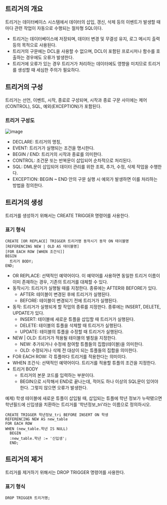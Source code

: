 ## 트리거의 개요

트리거는 데이터베이스 시스템에서 데이터의 삽입, 갱신, 삭제 등의 이벤트가 발생할 때마다 관련 작업이 자동으로 수행되는 절차형 SQL이다.

- 트리거는 데이터베이스에 저장되며, 데이터 변경 및 무결성 유지, 로그 메시지 출력 등의 목적으로 사용된다.
- 트리거의 구문에는 DCL을 사용할 수 없으며, DCL이 포함된 프로시저나 함수를 호출하는 경우에도 오류가 발생한다.
- 트리거에 오류가 있는 경우 트리거가 처리하는 데이터에도 영향을 미치므로 트리거를 생성할 때 세심한 주의가 필요하다.

## 트리거의 구성

트리거는 선언, 이벤트, 시작, 종료로 구성되며, 시작과 종료 구문 사이에는 제어(CONTROL), SQL, 예외(EXCEPTION)가 포함된다.

### 트리거 구성도

![image](https://github.com/user-attachments/assets/0f78cd31-daa3-4855-ac34-22bdf202182a)

- DECLARE: 트리거의 명칭,
- EVENT: 트리거가 실행되는 조건을 명시한다.
- BEGIN / END: 트리거의 시작과 종료를 의미한다.
- CONTROL: 조건문 또는 반복문이 삽입되어 순차적으로 처리된다.
- SQL: DML문이 삽입되어 데이터 관리를 위한 조회, 추가, 수정, 삭제 작업을 수행한다.
- EXCEPTION: BEGIN \~ END 안의 구문 실행 시 예외가 발생하면 이를 처리하는 방법을 정의한다.

## 트리거의 생성

트리거를 생성하기 위해서는 CREATE TRIGGER 명령어를 사용한다.

### 표기 형식

```
CREATE [OR REPLACE] TRIGGER 트리거명 동작시기 동작 ON 테이블명
[REFERENCING NEW | OLD AS 테이블명]
[FOR EACH ROW [WHEN 조건식]]
BEGIN
  트리거 BODY;
END;
```

- OR REPLACE: 선택적인 예약어이다. 이 예약어를 사용하면 동일한 트리거 이름이 이미 존재하는 경우, 기존의 트리거를 대체할 수 있다.
- 동작시기: 트리거가 실행될 때를 지정한다. 종류에는 AFTER와 BEFORE가 있다.
  - AFTER: 테이블이 변경된 후에 트리거가 실행된다.
  - BEFORE: 테이블이 변경되기 전에 트리거가 실행된다.
- 동작: 트리거가 실행되게 할 작업의 종류를 지정한다. 종류에는 INSERT, DELETE, UPDATE가 있다.
  - INSERT: 테이블에 새로운 튜플을 삽입할 때 트리거가 실행된다.
  - DELETE: 테이블의 튜플을 삭제할 때 트리거가 실행된다.
  - UPDATE: 테이블의 튜플을 수정할 때 트리거가 실행된다.
- NEW | OLD: 트리거가 적용될 테이블의 별칭을 지정한다.
  - NEW: 추가되거나 수정에 참여할 튜플들의 집합(테이블)을 의미한다.
  - OLD: 수정되거나 삭제 전 대상이 되는 튜플들의 집합을 의미한다.
- FOR EACH ROW: 각 튜플마다 트리거를 적용한다는 의미이다.
- WHEN 조건식: 선택적인 예약어이다. 트리거를 적용할 튜플의 조건을 지정한다.
- 트리거 BODY
  - 트리거의 본문 코드를 입력하는 부분이다.
  - BEGIN으로 시작해서 END로 끝나는데, 적어도 하나 이상의 SQL문이 있어야 한다. 그렇지 않으면 오류가 발생한다.
 
예제) 학생 테이블에 새로운 튜플이 삽입될 때, 삽입되는 튜플에 학년 정보가 누락됐으면 학년필드에 신입생을 치환하는 트리거를 '학년정보_tri'라는 이름으로 정의하시오.

```
CREATE TRIGGER 학년정보_tri BEFORE INSERT ON 학생
REFERENCING NEW AS new_table
FOR EACH ROW
WHEN (new_table.학년 IS NULL)
  BEGIN
  :new_table.학년 := '신입생';
  END;
```

## 트리거의 제거

트리거를 제거하기 위해서는 DROP TRIGGER 명령어를 사용한다.

### 표기 형식

```
DROP TRIGGER 트리거명;
```
